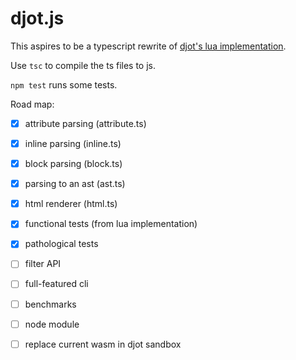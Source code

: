 # djot.js

This aspires to be a typescript rewrite of [djot's
lua implementation](https://github.com/jgm/djot).

Use `tsc` to compile the ts files to js.

`npm test` runs some tests.

Road map:

- [X] attribute parsing (attribute.ts)
- [X] inline parsing (inline.ts)
- [X] block parsing (block.ts)
- [X] parsing to an ast (ast.ts)
- [X] html renderer (html.ts)
- [X] functional tests (from lua implementation)
- [X] pathological tests
- [ ] filter API
- [ ] full-featured cli
- [ ] benchmarks
- [ ] node module
- [ ] replace current wasm in djot sandbox

